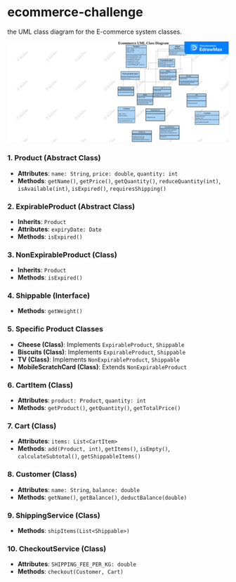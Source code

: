 # ecommerce-challenge

the UML class diagram for the E-commerce system classes.

![Uml diagram photo](./img.jpg)


### 1. **Product (Abstract Class)**
   - **Attributes**: `name: String`, `price: double`, `quantity: int`
   - **Methods**: `getName()`, `getPrice()`, `getQuantity()`, `reduceQuantity(int)`, `isAvailable(int)`, `isExpired()`, `requiresShipping()`

### 2. **ExpirableProduct (Abstract Class)**
   - **Inherits**: `Product`
   - **Attributes**: `expiryDate: Date`
   - **Methods**: `isExpired()`
### 3. **NonExpirableProduct (Class)**
 - **Inherits**: `Product`
 - **Methods**: `isExpired()`
### 4. **Shippable (Interface)**
 - **Methods**: `getWeight()`
### 5. **Specific Product Classes**
 - **Cheese (Class)**: Implements `ExpirableProduct`, `Shippable`
 - **Biscuits (Class)**: Implements `ExpirableProduct`, `Shippable`
 - **TV (Class)**: Implements `NonExpirableProduct`, `Shippable`
 - **MobileScratchCard (Class)**: Extends `NonExpirableProduct`
### 6. **CartItem (Class)**
 - **Attributes**: `product: Product`, `quantity: int`
 - **Methods**: `getProduct()`, `getQuantity()`, `getTotalPrice()`
### 7. **Cart (Class)**
 - **Attributes**: `items: List<CartItem>`
 - **Methods**: `add(Product, int)`, `getItems()`, `isEmpty()`, `calculateSubtotal()`, `getShippableItems()`
### 8. **Customer (Class)**
 - **Attributes**: `name: String`, `balance: double`
 - **Methods**: `getName()`, `getBalance()`, `deductBalance(double)`
### 9. **ShippingService (Class)**
 - **Methods**: `shipItems(List<Shippable>)`
### 10. **CheckoutService (Class)**
 - **Attributes**: `SHIPPING_FEE_PER_KG: double`
 - **Methods**: `checkout(Customer, Cart)`
 


